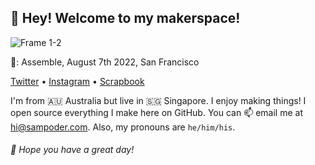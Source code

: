 ## 👋 Hey! Welcome to my makerspace!

![Frame 1-2](https://user-images.githubusercontent.com/39828164/189525330-086aadbe-956b-4d56-a039-176b5dc6efb1.jpg)

📸: Assemble, August 7th 2022, San Francisco

<p align="left">
  <a href="https://twitter.com/sam_poder">Twitter</a> •
  <a href="https://instagram.com/sam_poder">Instagram</a> •
  <a href="https://scrapbook.hackclub.com/sampoder">Scrapbook</a>
</p>
  
I'm from 🇦🇺 Australia but live in 🇸🇬 Singapore. I enjoy making things! I open source everything I make here on GitHub. You can 📫 email me at [hi@sampoder.com](mailto:hi@sampoder.com). Also, my pronouns are `he/him/his`.

###### 💖 Hope you have a great day!
